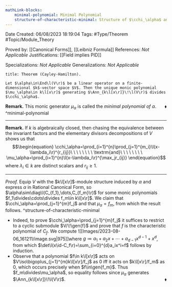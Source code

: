 ```yaml
---
mathLink-blocks:
    minimal-polynomial: Minimal Polynomial
    structure-of-characteristic-minimal: Structure of $\cchi_\alpha$ and $\mu_\alpha$
---
```


<div class="topSpace"></div>

Date Created: 06/08/2023 18:19:04
Tags: #Type/Theorem #Topic/Module_Theory

Proved by: [[Canonical Forms]], [[Leibniz Formula]]
References: <i>Not Applicable</i>
Justifications: [[Field implies PID]]

Specializations: <i>Not Applicable</i>
Generalizations: <i>Not Applicable</i>

``` ad-Theorem
title: Theorem (Cayley-Hamilton).

Let $\alpha\in\End\l(V\r)$ be a linear operator on a finite-dimensional $k$-vector space $V$. Then the unique monic polynomial $\mu_\alpha\in k\l[x\r]$ generating $\Ann_{k\l[x\r]}\!\l(V\r)$ divides $\cchi_\alpha$.

```

<b>Remark.</b> This monic generator $\mu_\alpha$ is called the <i>minimal polynomial of $\alpha$</i>.<span style="float:right;">$\blacklozenge$</span>
^minimal-polynomial

---

<b>Remark.</b> If $k$ is algebraically closed, then chasing the equivalence between the invariant factors and the elementary divisors decompositions of $V$ shows us that
$$\begin{equation}
    \cchi_\alpha=\prod_{i=1}^{n}\prod_{j=1}^{m_i}\l(x-\lambda_i\r)^{r_{ij}}\ \ \ \ \ \ \ \ \textrm{and}\ \ \ \ \ \ \ \ \mu_\alpha=\prod_{i=1}^{n}\l(x-\lambda_i\r)^{\max_jr_{ij}}
\end{equation}$$
where $\lambda_i\in k$ are distinct scalars and $r_{ij}\geq1$.

---

<i>Proof.</i> Equip $V$ with the $k\l[x\r]$-module structure induced by $\alpha$ and express $\alpha$ in Rational Canonical Form, so $\alpha\sim\diag\l(C_{f_1},\dots,C_{f_m}\r)$ for some monic polynomials $f_1\divides\cdots\divides f_m\in k\l[x\r]$. We claim that $\cchi_\alpha=\prod_{j=1}^{m}f_j$ and that $\mu_\alpha=f_m$, from which the result follows.
^structure-of-characteristic-minimal
* Indeed, to prove $\cchi_\alpha=\prod_{j=1}^{m}f_j$ it suffices to restrict to a cyclic submodule $V/\!\gen{f}$ and prove that $f$ is the characteristic polynomial of $C_f$. We compute
![[Images/2023-08-06_161211/image.svg|975]]where $g\coloneqq a_1+a_2x+\cdots+a_{d-1}x^{d-1}+x^d$, from which $\det\l(x\id-C_f\r)=\sum_{i=0}^{d}a_ix^i=f$ follows by induction.
* Observe that a polynomial $f\in k\l[x\r]$ acts on $V\iso\bigoplus_{j=1}^{m}k\l[x\r]/f_j$ as $0$ iff it acts on $k\l[x\r]/f_m$ as $0$, which occurs precisely when $f\in\gen{f_m}$. Thus $f_m\divides\mu_\alpha$, so equality follows since $\mu_\alpha$ generates $\Ann_{k\l[x\r]}\!\l(V\r)$.<span style="float:right;">$\blacklozenge$</span>
